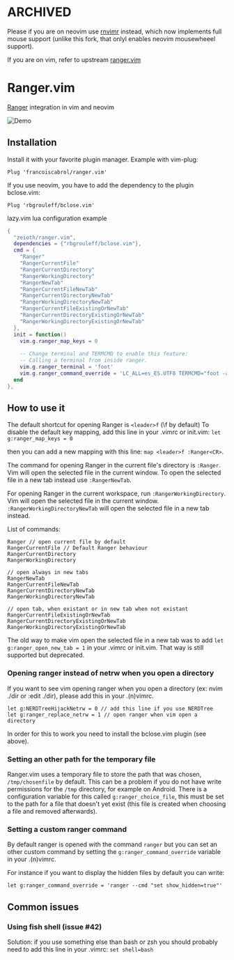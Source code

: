 # ARCHIVED
Please if you are on neovim use [rnvimr](https://github.com/kevinhwang91/rnvimr) instead, which now implements full mouse support (unlike this fork, that onlyl enables neovim mousewheeel support).

If you are on vim, refer to upstream [ranger.vim](https://github.com/francoiscabrol/ranger.vim)

Ranger.vim
==========

[Ranger](https://ranger.github.io/) integration in vim and neovim

![Demo](./ranger.gif)

Installation
------------

Install it with your favorite plugin manager. Example with vim-plug:

    Plug 'francoiscabrol/ranger.vim'

If you use neovim, you have to add the dependency to the plugin bclose.vim:

    Plug 'rbgrouleff/bclose.vim'

lazy.vim lua configuration example
```lua
{
  "zeioth/ranger.vim",
  dependencies = {"rbgrouleff/bclose.vim"},
  cmd = { 
    "Ranger"
    "RangerCurrentFile"
    "RangerCurrentDirectory"
    "RangerWorkingDirectory"
    "RangerNewTab"
    "RangerCurrentFileNewTab"
    "RangerCurrentDirectoryNewTab"
    "RangerWorkingDirectoryNewTab"
    "RangerCurrentFileExistingOrNewTab"
    "RangerCurrentDirectoryExistingOrNewTab"
    "RangerWorkingDirectoryExistingOrNewTab"
  },
  init = function()
    vim.g.ranger_map_keys = 0
     
    -- Change terminal and TERMCMD to enable this feature:
    -- Calling a terminal from inside ranger.
    vim.g.ranger_terminal = 'foot'
    vim.g.ranger_command_override = 'LC_ALL=es_ES.UTF8 TERMCMD="foot -a \"scratchpad\"" ranger'
  end
},
```

How to use it
-------------

The default shortcut for opening Ranger is `<leader>f` (\f by default)
To disable the default key mapping, add this line in your .vimrc or init.vim: `let g:ranger_map_keys = 0`

then you can add a new mapping with this line: `map <leader>f :Ranger<CR>`.

The command for opening Ranger in the current file's directory is `:Ranger`.
Vim will open the selected file in the current window. To open the selected
file in a new tab instead use `:RangerNewTab`.

For opening Ranger in the current workspace, run `:RangerWorkingDirectory`.
Vim will open the selected file in the current window.
`:RangerWorkingDirectoryNewTab` will open the selected file in a new tab instead.

List of commands:
```
Ranger // open current file by default
RangerCurrentFile // Default Ranger behaviour
RangerCurrentDirectory
RangerWorkingDirectory

// open always in new tabs
RangerNewTab
RangerCurrentFileNewTab
RangerCurrentDirectoryNewTab
RangerWorkingDirectoryNewTab

// open tab, when existant or in new tab when not existant
RangerCurrentFileExistingOrNewTab
RangerCurrentDirectoryExistingOrNewTab
RangerWorkingDirectoryExistingOrNewTab
```

The old way to make vim open the selected file in a new tab was to add
`let g:ranger_open_new_tab = 1` in your .vimrc or init.vim. That way is still
supported but deprecated.

### Opening ranger instead of netrw when you open a directory
If you want to see vim opening ranger when you open a directory (ex: nvim ./dir or :edit ./dir), please add this in your .(n)vimrc.
```
let g:NERDTreeHijackNetrw = 0 // add this line if you use NERDTree
let g:ranger_replace_netrw = 1 // open ranger when vim open a directory
```

In order for this to work you need to install the bclose.vim plugin (see above).

### Setting an other path for the temporary file
Ranger.vim uses a temporary file to store the path that was chosen, `/tmp/chosenfile` by default.
This can be a problem if you do not have write permissions for the `/tmp` directory, for example on Android.
There is a configuration variable for this called `g:ranger_choice_file`, this must be set to the
path for a file that doesn't yet exist (this file is created when choosing a file and removed afterwards).

### Setting a custom ranger command
By default ranger is opened with the command `ranger` but you can set an other custom command by setting the `g:ranger_command_override` variable in your .(n)vimrc.

For instance if you want to display the hidden files by default you can write:
```
let g:ranger_command_override = 'ranger --cmd "set show_hidden=true"'
```

## Common issues

### Using fish shell (issue #42)
Solution: if you use something else than bash or zsh you should probably need to add this line in your .vimrc:
`set shell=bash`
